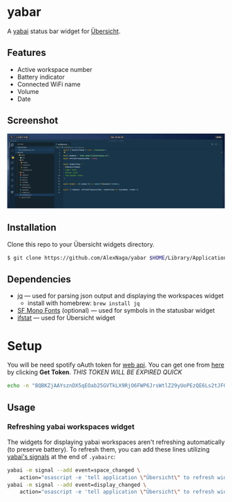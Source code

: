 # yabar

A [yabai](https://github.com/koekeishiya/yabai) status bar widget for [Übersicht](https://github.com/felixhageloh/uebersicht).

## Features

- Active workspace number
- Battery indicator
- Connected WiFi name
- Volume
- Date

## Screenshot

![img](./img/screenshot_0.png)

## Installation

Clone this repo to your Übersicht widgets directory.

```bash
$ git clone https://github.com/AlexNaga/yabar $HOME/Library/Application\ Support/Übersicht/widgets/yabar
```

## Dependencies

- [jq](https://github.com/stedolan/jq) — used for parsing json output and displaying the workspaces widget
  - install with homebrew: `brew install jq`
- [SF Mono Fonts](https://developer.apple.com/fonts/) (optional) — used for symbols in the statusbar widget
- [ifstat](http://macappstore.org/ifstat/) — used for Übersicht widget

# Setup

You will be need spotify oAuth token for [web
api](https://developer.spotify.com/documentation/web-api/reference/tracks/get-track/).
You can get one from
[here](https://developer.spotify.com/console/get-track/?id=3n3Ppam7vgaVa1iaRUc9Lp)
by clicking **Get Token**. _THIS TOKEN WILL BE EXPIRED QUICK_

```sh
echo -n "BQBKZjAAYsznDX5qEOab25GVTkLX9RjO6FWP6JrsWtlZ29yUoPEzQE6Ls2tJFGUSIcLZVA70n3pKYdlrUz3HPK7H2kHoEIOo9827dN3J9_4CqfzVERVr1znPnghizkMQxh4MrtWN" > "${HOME}/Library/Application Support/Übersicht/widgets/yabar/lib/spotify/token.sec"
```

## Usage

### Refreshing yabai workspaces widget

The widgets for displaying yabai workspaces aren't refreshing automatically (to preserve battery). To refresh them, you can add these lines utilizing [yabai's signals](https://github.com/koekeishiya/yabai/wiki/Commands#automation-with-rules-and-signals) at the end of `.yabairc`:

```sh
yabai -m signal --add event=space_changed \
    action="osascript -e 'tell application \"Übersicht\" to refresh widget id \"yabar-workspace-jsx\"'"
yabai -m signal --add event=display_changed \
    action="osascript -e 'tell application \"Übersicht\" to refresh widget id \"yabar-workspace-jsx\"'"
```
